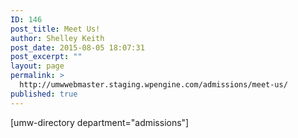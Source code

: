```yaml
---
ID: 146
post_title: Meet Us!
author: Shelley Keith
post_date: 2015-08-05 18:07:31
post_excerpt: ""
layout: page
permalink: >
  http://umwwebmaster.staging.wpengine.com/admissions/meet-us/
published: true
---
```

[umw-directory department="admissions"]